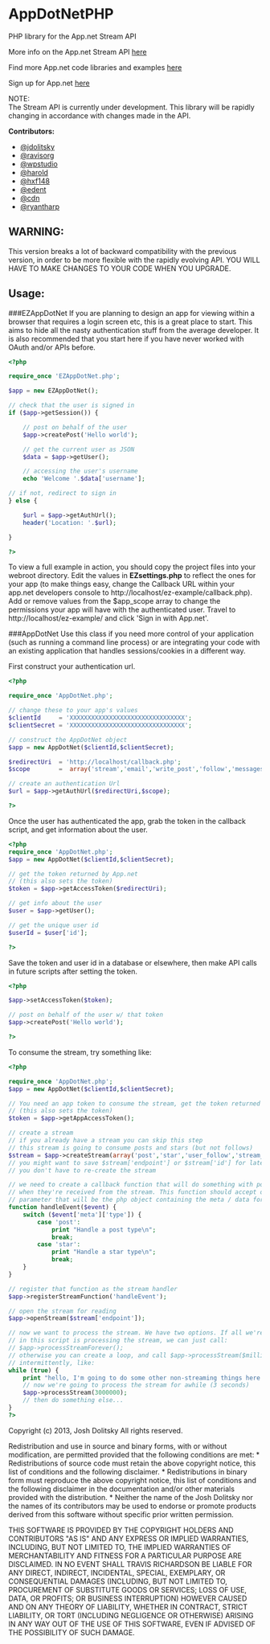AppDotNetPHP
============

PHP library for the App.net Stream API

More info on the App.net Stream API <a target="_blank" href="https://github.com/appdotnet/api-spec">here</a>

Find more App.net code libraries and examples <a target="_blank" href="https://github.com/appdotnet/api-spec/wiki/Developer-Resources">here</a>

Sign up for App.net <a target="_blank" href="https://join.app.net/">here</a>

NOTE:<br>
The Stream API is currently under development. This library will be rapidly changing in accordance with changes made in the API.

**Contributors:**
* <a href="https://alpha.app.net/jdolitsky" target="_blank">@jdolitsky</a>
* <a href="https://alpha.app.net/ravisorg" target="_blank">@ravisorg</a>
* <a href="https://github.com/wpstudio" target="_blank">@wpstudio</a>
* <a href="https://alpha.app.net/harold" target="_blank">@harold</a>
* <a href="https://alpha.app.net/hxf148" target="_blank">@hxf148</a>
* <a href="https://alpha.app.net/edent" target="_blank">@edent</a>
* <a href="https://alpha.app.net/cdn" target="_blank">@cdn</a>
* <a href="https://alpha.app.net/ryantharp" target="_blank">@ryantharp</a>

WARNING:
---------
This version breaks a lot of backward compatibility with the previous version, in order to be more flexible with the rapidly evolving API. YOU WILL HAVE TO MAKE CHANGES TO YOUR CODE WHEN YOU UPGRADE.

Usage:
--------
###EZAppDotNet
If you are planning to design an app for viewing within a browser that requires a login screen etc, this is a great place to start. This aims to hide all the nasty authentication stuff from the average developer. It is also recommended that you start here if you have never worked with OAuth and/or APIs before.

```php
<?php

require_once 'EZAppDotNet.php';

$app = new EZAppDotNet();

// check that the user is signed in
if ($app->getSession()) {

    // post on behalf of the user
    $app->createPost('Hello world');

    // get the current user as JSON
    $data = $app->getUser();

    // accessing the user's username
    echo 'Welcome '.$data['username'];

// if not, redirect to sign in
} else {

    $url = $app->getAuthUrl();
    header('Location: '.$url);

}

?>
```
To view a full example in action, you should copy the project files into your webroot directory. Edit the values in **EZsettings.php** to reflect the ones for your app (to make things easy, change the Callback URL within your app.net developers console to http://localhost/ez-example/callback.php). Add or remove values from the $app_scope array to change the permissions your app will have with the authenticated user. Travel to http://localhost/ez-example/ and click 'Sign in with App.net'.

###AppDotNet
Use this class if you need more control of your application (such as running a command line process) or are integrating your code with an existing application that handles sessions/cookies in a different way.

First construct your authentication url.
```php
<?php

require_once 'AppDotNet.php';

// change these to your app's values
$clientId     = 'XXXXXXXXXXXXXXXXXXXXXXXXXXXXXXXX';
$clientSecret = 'XXXXXXXXXXXXXXXXXXXXXXXXXXXXXXXX';

// construct the AppDotNet object
$app = new AppDotNet($clientId,$clientSecret);

$redirectUri  = 'http://localhost/callback.php';
$scope        =  array('stream','email','write_post','follow','messages','update_profile','files','export');

// create an authentication Url
$url = $app->getAuthUrl($redirectUri,$scope);

?>
```
Once the user has authenticated the app, grab the token in the callback script, and get information about the user.
```php
<?php
require_once 'AppDotNet.php';
$app = new AppDotNet($clientId,$clientSecret);

// get the token returned by App.net
// (this also sets the token)
$token = $app->getAccessToken($redirectUri);

// get info about the user
$user = $app->getUser();

// get the unique user id
$userId = $user['id'];

?>
```
Save the token and user id in a database or elsewhere, then make API calls in future scripts after setting the token.
```php
<?php

$app->setAccessToken($token);

// post on behalf of the user w/ that token
$app->createPost('Hello world');

?>
```

To consume the stream, try something like:
```php
<?php

require_once 'AppDotNet.php';
$app = new AppDotNet($clientId,$clientSecret);

// You need an app token to consume the stream, get the token returned by App.net
// (this also sets the token)
$token = $app->getAppAccessToken();

// create a stream
// if you already have a stream you can skip this step
// this stream is going to consume posts and stars (but not follows)
$stream = $app->createStream(array('post','star','user_follow','stream_marker','message','channel','channel_subscription','mute','token','file'));
// you might want to save $stream['endpoint'] or $stream['id'] for later so
// you don't have to re-create the stream

// we need to create a callback function that will do something with posts/stars
// when they're received from the stream. This function should accept one single
// parameter that will be the php object containing the meta / data for the event.
function handleEvent($event) {
	switch ($event['meta']['type']) {
		case 'post':
			print "Handle a post type\n";
			break;
		case 'star':
			print "Handle a star type\n";
			break;
	}
}

// register that function as the stream handler
$app->registerStreamFunction('handleEvent');

// open the stream for reading
$app->openStream($stream['endpoint']);

// now we want to process the stream. We have two options. If all we're doing
// in this script is processing the stream, we can just call:
// $app->processStreamForever();
// otherwise you can create a loop, and call $app->processStream($milliseconds)
// intermittently, like:
while (true) {
	print "hello, I'm going to do some other non-streaming things here...\n";
	// now we're going to process the stream for awhile (3 seconds)
	$app->processStream(3000000);
	// then do something else...
}
?>
```

Copyright (c) 2013, Josh Dolitsky
All rights reserved.

Redistribution and use in source and binary forms, with or without
modification, are permitted provided that the following conditions are met:
    * Redistributions of source code must retain the above copyright
      notice, this list of conditions and the following disclaimer.
    * Redistributions in binary form must reproduce the above copyright
      notice, this list of conditions and the following disclaimer in the
      documentation and/or other materials provided with the distribution.
    * Neither the name of the Josh Dolitsky nor the names of its 
      contributors may be used to endorse or promote products derived 
      from this software without specific prior written permission.

THIS SOFTWARE IS PROVIDED BY THE COPYRIGHT HOLDERS AND CONTRIBUTORS "AS IS" AND
ANY EXPRESS OR IMPLIED WARRANTIES, INCLUDING, BUT NOT LIMITED TO, THE IMPLIED
WARRANTIES OF MERCHANTABILITY AND FITNESS FOR A PARTICULAR PURPOSE ARE
DISCLAIMED. IN NO EVENT SHALL TRAVIS RICHARDSON BE LIABLE FOR ANY
DIRECT, INDIRECT, INCIDENTAL, SPECIAL, EXEMPLARY, OR CONSEQUENTIAL DAMAGES
(INCLUDING, BUT NOT LIMITED TO, PROCUREMENT OF SUBSTITUTE GOODS OR SERVICES;
LOSS OF USE, DATA, OR PROFITS; OR BUSINESS INTERRUPTION) HOWEVER CAUSED AND
ON ANY THEORY OF LIABILITY, WHETHER IN CONTRACT, STRICT LIABILITY, OR TORT
(INCLUDING NEGLIGENCE OR OTHERWISE) ARISING IN ANY WAY OUT OF THE USE OF THIS
SOFTWARE, EVEN IF ADVISED OF THE POSSIBILITY OF SUCH DAMAGE.
